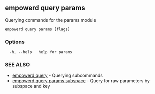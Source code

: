 ## empowerd query params

Querying commands for the params module

```
empowerd query params [flags]
```

### Options

```
  -h, --help   help for params
```

### SEE ALSO

* [empowerd query](empowerd_query.md)	 - Querying subcommands
* [empowerd query params subspace](empowerd_query_params_subspace.md)	 - Query for raw parameters by subspace and key

